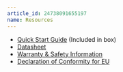 ```yaml
---
article_id: 24738091655197
name: Resources
---
```


- [Quick Start Guide](/static/docs/ha-green_quick-start-guide_v1-0.pdf) (Included in box)
- [Datasheet](/static/docs/Green_v1.1_Datasheet.pdf)
- [Warranty & Safety Information](/static/docs/ha-green_warranty-and-safety-information_v1-0.pdf)
- [Declaration of Conformity for EU](/static/docs/Green_DoC_EU.pdf)
